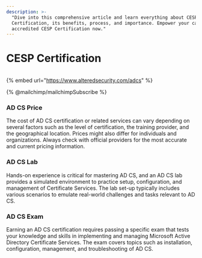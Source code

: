 ```yaml
---
description: >-
  "Dive into this comprehensive article and learn everything about CESP
  Certification, its benefits, process, and importance. Empower your career with
  accredited CESP Certification now."
---
```


# CESP Certification
<ins class="adsbygoogle"
     style="display:block"
     data-ad-client="ca-pub-9236847887178276"
     data-ad-slot="6730727864"
     data-ad-format="auto"
     data-full-width-responsive="true"></ins>
<script>
     (adsbygoogle = window.adsbygoogle || []).push({});
</script>
<figure><img src=".gitbook/assets/ADCS-Diagram-transperent-BG-min.webp" alt=""><figcaption></figcaption></figure>

{% embed url="https://www.alteredsecurity.com/adcs" %}

{% @mailchimp/mailchimpSubscribe %}

### **AD CS Price**

The cost of AD CS certification or related services can vary depending on several factors such as the level of certification, the training provider, and the geographical location. Prices might also differ for individuals and organizations. Always check with official providers for the most accurate and current pricing information.

### **AD CS Lab**

Hands-on experience is critical for mastering AD CS, and an AD CS lab provides a simulated environment to practice setup, configuration, and management of Certificate Services. The lab set-up typically includes various scenarios to emulate real-world challenges and tasks relevant to AD CS.

### **AD CS Exam**

Earning an AD CS certification requires passing a specific exam that tests your knowledge and skills in implementing and managing Microsoft Active Directory Certificate Services. The exam covers topics such as installation, configuration, management, and troubleshooting of AD CS.

